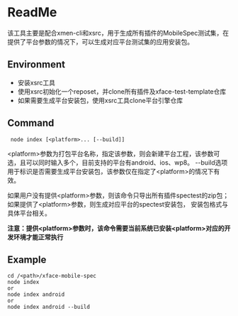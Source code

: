 ﻿ReadMe
=========

该工具主要是配合xmen-cli和xsrc，用于生成所有插件的MobileSpec测试集，在提供了平台参数的情况下，可以生成对应平台测试集的应用安装包。

Environment
---------

*   安装xsrc工具
*   使用xsrc初始化一个reposet，并clone所有插件及xface-test-template仓库
*   如果需要生成平台安装包，使用xsrc工具clone平台引擎仓库

Command
---------

     node index [<platform>... [--build]]
&lt;platform&gt;参数为打包平台名称，指定该参数，则会新建平台工程，该参数可选，且可以同时输入多个，目前支持的平台有android、ios、wp8。
--build选项用于标识是否需要生成平台安装包，该参数仅在指定了&lt;platform&gt;的情况下有效。

如果用户没有提供&lt;platform&gt;参数，则该命令只导出所有插件spectest的zip包；如果提供了&lt;platform&gt;参数，则生成对应平台的spectest安装包，
安装包格式与具体平台相关。

**注意：提供&lt;platform&gt;参数时，该命令需要当前系统已安装&lt;platform&gt;对应的开发环境才能正常执行**

Example
---------

    cd /<path>/xface-mobile-spec
    node index
    or
    node index android
    or
    node index android --build